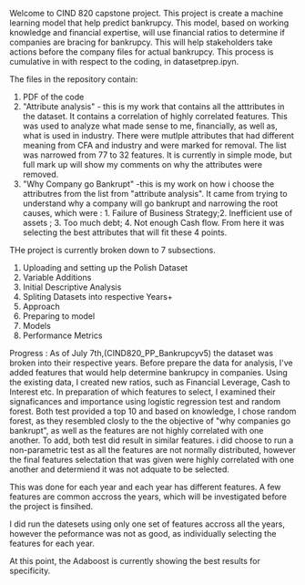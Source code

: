 
Welcome to CIND 820 capstone project. This project is create a machine learning model that help predict bankrupcy. 
This model, based on working knowledge and financial expertise, will use financial ratios to determine if companies are bracing for bankrupcy. 
This will help stakeholders take actions before the company files for actual bankrupcy.
This process is cumulative in with respect to the coding, in datasetprep.ipyn. 

The files in the repository contain:
1. PDF of the code
2. "Attribute analysis" - this is my work that contains all the atttributes in the dataset. It contains a correlation of highly correlated features. This was used to analyze what made sense to me, financially, as well as, what is used in industry. There were mutlple attributes that had different meaning from CFA  and industry and were marked for removal. The list was narrowed from 77 to 32 features. It is currently in simple mode, but full mark up will show my comments on why the attributes were removed. 
3. "Why Company go Bankrupt" -this is my work on how i choose the attributres from the list from "attribute analysis". It came from trying to understand why a company will go bankrupt and narrowing the root causes, which were : 1. Failure of Business Strategy;2. Inefficient use of assets ; 3. Too much debt; 4. Not enough Cash flow. From here it was selecting the best attributes that will fit these 4 points. 

THe project is currently broken down to 7 subsections. 

1. Uploading and setting up the Polish Dataset
2. Variable Additions
3. Initial Descriptive Analysis
4. Spliting Datasets into respective Years+
5. Approach
6. Preparing to model
7. Models
8. Performance Metrics



Progress : 
As of July 7th,(CIND820_PP_Bankrupcyv5)  the dataset was broken into their respective years. Before prepare the data for analysis, I've added features that would help determine bankrupcy in companies. Using the existing data, I created new ratios, such as Financial Leverage, Cash to Interest etc. In preparation of which features to select, I examined their signaficances and importance using logistic regression test and random forest. Both test provided a top 10 and based on knowledge, I chose random forest, as they resembled closly to the the objective of "why companies go bankrupt", as well as the features are not highly correlated with one another. To add, both test did result in similar features. i did choose to run a  non-parametric test as all the features are not normally distributed, however the final features selectation that was given were highly correlated with one another and determiend it was not adquate to be selected. 

This was done for each year and each year has different features. A few features are common accross the years, which will be investigated before the project is finsihed. 

I did run the datesets using only one set of features accross all the years, however the peformance was not as good, as individually selecting the features for each year. 

At this point, the Adaboost is currently showing the best results for specificity. 


